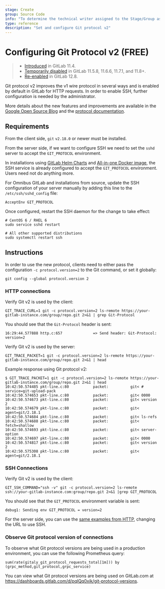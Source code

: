 ```yaml
---
stage: Create
group: Source Code
info: "To determine the technical writer assigned to the Stage/Group associated with this page, see https://about.gitlab.com/handbook/engineering/ux/technical-writing/#assignments"
type: reference
description: "Set and configure Git protocol v2"
---
```


# Configuring Git Protocol v2 **(FREE)**

> - [Introduced](https://gitlab.com/gitlab-org/gitlab-foss/-/issues/46555) in GitLab 11.4.
> - [Temporarily disabled](https://gitlab.com/gitlab-org/gitlab-foss/-/issues/55769) in GitLab 11.5.8, 11.6.6, 11.7.1, and 11.8+.
> - [Re-enabled](https://gitlab.com/gitlab-org/gitlab/-/issues/27828) in GitLab 12.8.

Git protocol v2 improves the v1 wire protocol in several ways and is
enabled by default in GitLab for HTTP requests. In order to enable SSH,
further configuration is needed by the administrator.

More details about the new features and improvements are available in
the [Google Open Source Blog](https://opensource.googleblog.com/2018/05/introducing-git-protocol-version-2.html)
and the [protocol documentation](https://github.com/git/git/blob/master/Documentation/technical/protocol-v2.txt).

## Requirements

From the client side, `git` `v2.18.0` or newer must be installed.

From the server side, if we want to configure SSH we need to set the `sshd`
server to accept the `GIT_PROTOCOL` environment.

In installations using [GitLab Helm Charts](https://docs.gitlab.com/charts/)
and [All-in-one Docker image](https://docs.gitlab.com/omnibus/docker/), the SSH
service is already configured to accept the `GIT_PROTOCOL` environment. Users
need not do anything more.

For Omnibus GitLab and installations from source, update
the SSH configuration of your server manually by adding this line to the `/etc/ssh/sshd_config` file:

```plaintext
AcceptEnv GIT_PROTOCOL
```

Once configured, restart the SSH daemon for the change to take effect:

```shell
# CentOS 6 / RHEL 6
sudo service sshd restart

# All other supported distributions
sudo systemctl restart ssh
```

## Instructions

In order to use the new protocol, clients need to either pass the configuration
`-c protocol.version=2` to the Git command, or set it globally:

```shell
git config --global protocol.version 2
```

### HTTP connections

Verify Git v2 is used by the client:

```shell
GIT_TRACE_CURL=1 git -c protocol.version=2 ls-remote https://your-gitlab-instance.com/group/repo.git 2>&1 | grep Git-Protocol
```

You should see that the `Git-Protocol` header is sent:

```plaintext
16:29:44.577888 http.c:657              => Send header: Git-Protocol: version=2
```

Verify Git v2 is used by the server:

```shell
GIT_TRACE_PACKET=1 git -c protocol.version=2 ls-remote https://your-gitlab-instance.com/group/repo.git 2>&1 | head
```

Example response using Git protocol v2:

```shell
$ GIT_TRACE_PACKET=1 git -c protocol.version=2 ls-remote https://your-gitlab-instance.com/group/repo.git 2>&1 | head
10:42:50.574485 pkt-line.c:80           packet:          git< # service=git-upload-pack
10:42:50.574653 pkt-line.c:80           packet:          git< 0000
10:42:50.574673 pkt-line.c:80           packet:          git< version 2
10:42:50.574679 pkt-line.c:80           packet:          git< agent=git/2.18.1
10:42:50.574684 pkt-line.c:80           packet:          git< ls-refs
10:42:50.574688 pkt-line.c:80           packet:          git< fetch=shallow
10:42:50.574693 pkt-line.c:80           packet:          git< server-option
10:42:50.574697 pkt-line.c:80           packet:          git< 0000
10:42:50.574817 pkt-line.c:80           packet:          git< version 2
10:42:50.575308 pkt-line.c:80           packet:          git< agent=git/2.18.1
```

### SSH Connections

Verify Git v2 is used by the client:

```shell
GIT_SSH_COMMAND="ssh -v" git -c protocol.version=2 ls-remote ssh://your-gitlab-instance.com:group/repo.git 2>&1 |grep GIT_PROTOCOL
```

You should see that the `GIT_PROTOCOL` environment variable is sent:

```plaintext
debug1: Sending env GIT_PROTOCOL = version=2
```

For the server side, you can use the [same examples from HTTP](#http-connections), changing the
URL to use SSH.

### Observe Git protocol version of connections

To observe what Git protocol versions are being used in a
production environment, you can use the following Prometheus query:

```prometheus
sum(rate(gitaly_git_protocol_requests_total[1m])) by (grpc_method,git_protocol,grpc_service)
```

You can view what Git protocol versions are being used on GitLab.com at
<https://dashboards.gitlab.com/d/pqlQq0xik/git-protocol-versions>.
